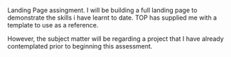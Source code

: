 Landing Page assingment. I will be building a full landing page to demonstrate the skills i have learnt to date. TOP has supplied me with a template to use as a reference. 

However, the subject matter will be regarding a project that I have already contemplated prior to beginning this assessment. 